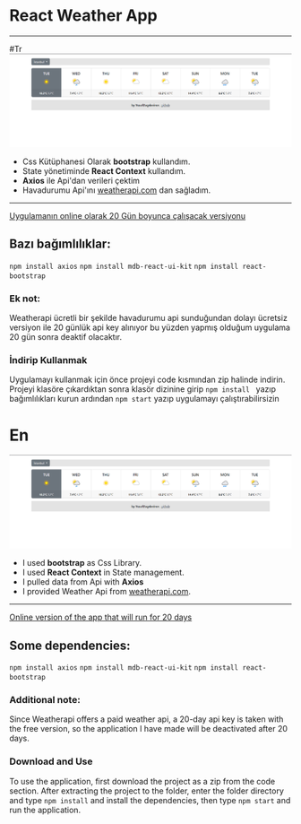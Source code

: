 # React Weather App
---
#Tr
![image](/image/screen.png)
- Css Kütüphanesi Olarak **bootstrap** kullandım.
- State yönetiminde **React Context** kullandım.
- **Axios** ile Api'dan verileri çektim
- Havadurumu Api'ını [weatherapi.com](https://www.weatherapi.com/docs/) dan sağladım.
---
[Uygulamanın online olarak 20 Gün boyunca çalışacak versiyonu](https://react-weather-app.yusufdd.repl.co)
## Bazı bağımlılıklar:
`npm install axios`
`npm install mdb-react-ui-kit`
`npm install react-bootstrap`
### Ek not:
Weatherapi ücretli bir şekilde havadurumu api sunduğundan dolayı ücretsiz versiyon ile 20 günlük api key alınıyor bu yüzden yapmış olduğum uygulama 20 gün sonra deaktif olacaktır.
### İndirip Kullanmak
Uygulamayı kullanmak için önce projeyi code kısmından zip halinde indirin. Projeyi klasöre çıkardıktan sonra klasör dizinine girip `npm install ` yazıp bağımlılıkları kurun ardından `npm start` yazıp uygulamayı çalıştırabilirsizin
# En
![image](/image/screen.png)
- I used **bootstrap** as Css Library.
- I used **React Context** in State management.
- I pulled data from Api with **Axios**
- I provided Weather Api from [weatherapi.com](https://www.weatherapi.com/docs/).
---
[Online version of the app that will run for 20 days](https://react-weather-app.yusufdd.repl.co)
## Some dependencies:
`npm install axios`
`npm install mdb-react-ui-kit`
`npm install react-bootstrap`
### Additional note:
Since Weatherapi offers a paid weather api, a 20-day api key is taken with the free version, so the application I have made will be deactivated after 20 days.
### Download and Use
To use the application, first download the project as a zip from the code section. After extracting the project to the folder, enter the folder directory and type `npm install` and install the dependencies, then type `npm start` and run the application.